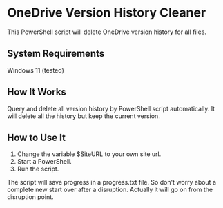 # OneDrive Version History Cleaner
This PowerShell script will delete OneDrive version history for all files.

## System Requirements
Windows 11 (tested)

## How It Works
Query and delete all version history by PowerShell script automatically. It will delete all the history but keep the current version.

## How to Use It
1. Change the variable $SiteURL to your own site url.
2. Start a PowerShell.
3. Run the script.

The script will save progress in a progress.txt file. So don't worry about a complete new start over after a disruption. Actually it will go on from the disruption point.
